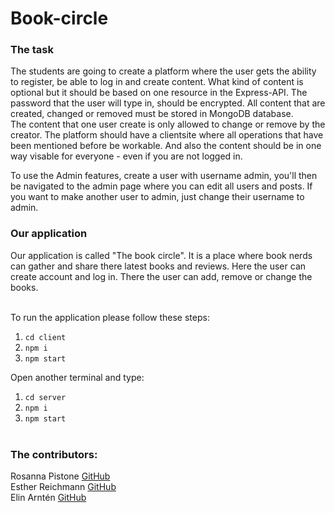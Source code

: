 # Book-circle

### The task

The students are going to create a platform where the user gets the ability to register, be able to log in and create content. What kind of content is optional but it should be based on one resource in the Express-API. The password that the user will type in, should be encrypted. All content that are created, changed or removed must be stored in MongoDB database. <br>
The content that one user create is only allowed to change or remove by the creator. The platform should have a clientsite where all operations that have been mentioned before be workable. And also the content should be in one way visable for everyone - even if you are not logged in. <br>

To use the Admin features, create a user with username admin, you'll then be navigated to the admin page where you can edit all users and posts. If you want to make another user to admin, just change their username to admin.

### Our application

Our application is called "The book circle". It is a place where book nerds can gather and share there latest books and reviews. Here the user can create account and log in. There the user can add, remove or change the books. <br> <br>

To run the application please follow these steps: <br>

1. `cd client` <br>
2. `npm i` <br>
3. `npm start`

Open another terminal and type: <br>

1. `cd server` <br>
2. `npm i` <br>
3. `npm start` <br> <br>

### The contributors:

Rosanna Pistone [GitHub](https://github.com/rosannapistone) <br>
Esther Reichmann [GitHub](https://github.com/ezzequ) <br>
Elin Arntén [GitHub](https://github.com/elinarnten)
